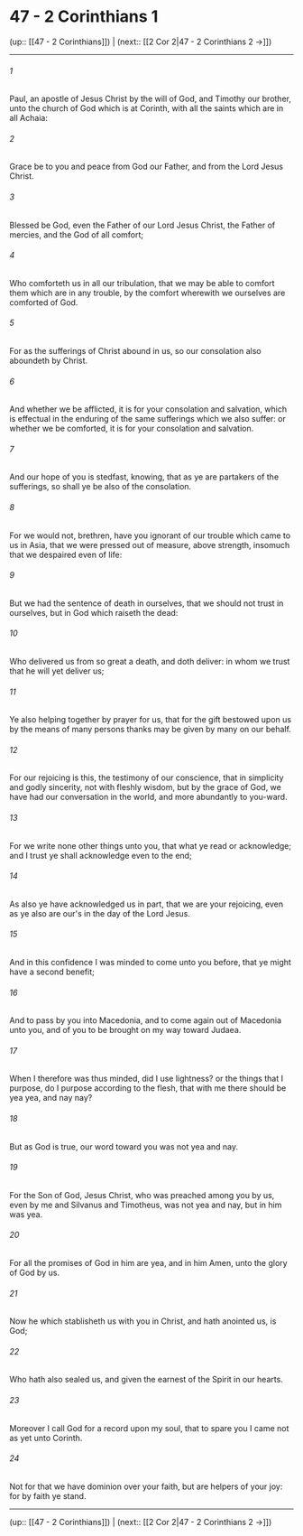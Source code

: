 # 47 - 2 Corinthians 1

(up:: [[47 - 2 Corinthians]]) | (next:: [[2 Cor 2|47 - 2 Corinthians 2 →]])

***


###### 1 
Paul, an apostle of Jesus Christ by the will of God, and Timothy our brother, unto the church of God which is at Corinth, with all the saints which are in all Achaia: 

###### 2 
Grace be to you and peace from God our Father, and from the Lord Jesus Christ. 

###### 3 
Blessed be God, even the Father of our Lord Jesus Christ, the Father of mercies, and the God of all comfort; 

###### 4 
Who comforteth us in all our tribulation, that we may be able to comfort them which are in any trouble, by the comfort wherewith we ourselves are comforted of God. 

###### 5 
For as the sufferings of Christ abound in us, so our consolation also aboundeth by Christ. 

###### 6 
And whether we be afflicted, it is for your consolation and salvation, which is effectual in the enduring of the same sufferings which we also suffer: or whether we be comforted, it is for your consolation and salvation. 

###### 7 
And our hope of you is stedfast, knowing, that as ye are partakers of the sufferings, so shall ye be also of the consolation. 

###### 8 
For we would not, brethren, have you ignorant of our trouble which came to us in Asia, that we were pressed out of measure, above strength, insomuch that we despaired even of life: 

###### 9 
But we had the sentence of death in ourselves, that we should not trust in ourselves, but in God which raiseth the dead: 

###### 10 
Who delivered us from so great a death, and doth deliver: in whom we trust that he will yet deliver us; 

###### 11 
Ye also helping together by prayer for us, that for the gift bestowed upon us by the means of many persons thanks may be given by many on our behalf. 

###### 12 
For our rejoicing is this, the testimony of our conscience, that in simplicity and godly sincerity, not with fleshly wisdom, but by the grace of God, we have had our conversation in the world, and more abundantly to you-ward. 

###### 13 
For we write none other things unto you, that what ye read or acknowledge; and I trust ye shall acknowledge even to the end; 

###### 14 
As also ye have acknowledged us in part, that we are your rejoicing, even as ye also are our's in the day of the Lord Jesus. 

###### 15 
And in this confidence I was minded to come unto you before, that ye might have a second benefit; 

###### 16 
And to pass by you into Macedonia, and to come again out of Macedonia unto you, and of you to be brought on my way toward Judaea. 

###### 17 
When I therefore was thus minded, did I use lightness? or the things that I purpose, do I purpose according to the flesh, that with me there should be yea yea, and nay nay? 

###### 18 
But as God is true, our word toward you was not yea and nay. 

###### 19 
For the Son of God, Jesus Christ, who was preached among you by us, even by me and Silvanus and Timotheus, was not yea and nay, but in him was yea. 

###### 20 
For all the promises of God in him are yea, and in him Amen, unto the glory of God by us. 

###### 21 
Now he which stablisheth us with you in Christ, and hath anointed us, is God; 

###### 22 
Who hath also sealed us, and given the earnest of the Spirit in our hearts. 

###### 23 
Moreover I call God for a record upon my soul, that to spare you I came not as yet unto Corinth. 

###### 24 
Not for that we have dominion over your faith, but are helpers of your joy: for by faith ye stand.

***

(up:: [[47 - 2 Corinthians]]) | (next:: [[2 Cor 2|47 - 2 Corinthians 2 →]])
